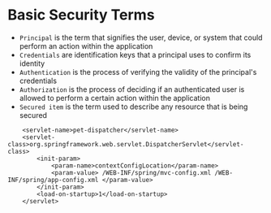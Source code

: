 # Basic Security Terms
- `Principal` is the term that signifies the user, device, or system that could perform an action within the application
-    `Credentials` are identification keys that a principal uses to confirm its identity
-   `Authentication` is the process of verifying the validity of the principal's credentials
-   `Authorization` is the process of deciding if an authenticated user is allowed to perform a certain action within the application
-   `Secured item` is the term used to describe any resource that is being secured

```<servlet>
	<servlet-name>pet-dispatcher</servlet-name> 
	<servlet-class>org.springframework.web.servlet.DispatcherServlet</servlet-class> 
		<init-param> 
			<param-name>contextConfigLocation</param-name> 
			<param-value> /WEB-INF/spring/mvc-config.xml /WEB-INF/spring/app-config.xml </param-value> 
		</init-param> 
		<load-on-startup>1</load-on-startup> 
	</servlet>

